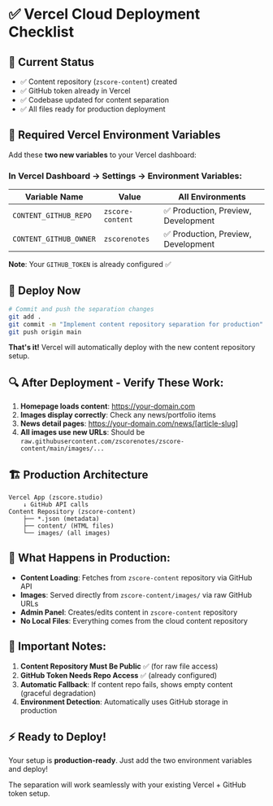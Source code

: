 # ✅ Vercel Cloud Deployment Checklist

## 🎯 Current Status
- ✅ Content repository (`zscore-content`) created
- ✅ GitHub token already in Vercel
- ✅ Codebase updated for content separation
- ✅ All files ready for production deployment

## 🔧 Required Vercel Environment Variables

Add these **two new variables** to your Vercel dashboard:

### In Vercel Dashboard → Settings → Environment Variables:

| Variable Name | Value | All Environments |
|---------------|-------|------------------|
| `CONTENT_GITHUB_REPO` | `zscore-content` | ✅ Production, Preview, Development |
| `CONTENT_GITHUB_OWNER` | `zscorenotes` | ✅ Production, Preview, Development |

**Note**: Your `GITHUB_TOKEN` is already configured ✅

## 🚀 Deploy Now

```bash
# Commit and push the separation changes
git add .
git commit -m "Implement content repository separation for production"
git push origin main
```

**That's it!** Vercel will automatically deploy with the new content repository setup.

## 🔍 After Deployment - Verify These Work:

1. **Homepage loads content**: https://your-domain.com
2. **Images display correctly**: Check any news/portfolio items
3. **News detail pages**: https://your-domain.com/news/[article-slug]
4. **All images use new URLs**: Should be `raw.githubusercontent.com/zscorenotes/zscore-content/main/images/...`

## 🏗️ Production Architecture

```
Vercel App (zscore.studio)
    ↓ GitHub API calls
Content Repository (zscore-content) 
    ├── *.json (metadata)
    ├── content/ (HTML files)
    └── images/ (all images)
```

## 📱 What Happens in Production:

- **Content Loading**: Fetches from `zscore-content` repository via GitHub API
- **Images**: Served directly from `zscore-content/images/` via raw GitHub URLs
- **Admin Panel**: Creates/edits content in `zscore-content` repository
- **No Local Files**: Everything comes from the cloud content repository

## 🚨 Important Notes:

1. **Content Repository Must Be Public** ✅ (for raw file access)
2. **GitHub Token Needs Repo Access** ✅ (already configured)
3. **Automatic Fallback**: If content repo fails, shows empty content (graceful degradation)
4. **Environment Detection**: Automatically uses GitHub storage in production

## ⚡ Ready to Deploy!

Your setup is **production-ready**. Just add the two environment variables and deploy! 

The separation will work seamlessly with your existing Vercel + GitHub token setup.